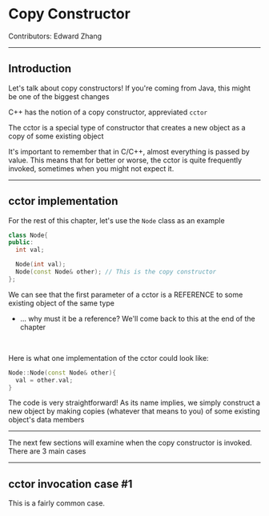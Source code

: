 # Copy Constructor

Contributors: Edward Zhang

---
## Introduction

Let's talk about copy constructors! If you're coming from Java, this might be one of the biggest changes

C++ has the notion of a copy constructor, appreviated `cctor`

The cctor is a special type of constructor that creates a new object as a copy of some existing object

It's important to remember that in C/C++, almost everything is passed by value. This means that for better or worse, the cctor is quite frequently invoked, sometimes when you might not expect it.

---

## cctor implementation

For the rest of this chapter, let's use the `Node` class as an example

```C++
class Node{
public:
  int val;

  Node(int val);
  Node(const Node& other); // This is the copy constructor
};
```

We can see that the first parameter of a cctor is a REFERENCE to some existing object of the same type
- ... why must it be a reference? We'll come back to this at the end of the chapter

<br>

Here is what one implementation of the cctor could look like:
```C++
Node::Node(const Node& other){
  val = other.val;
}
```

The code is very straightforward! As its name implies, we simply construct a new object by making copies (whatever that means to you) of some existing object's data members

---
The next few sections will examine when the copy constructor is invoked. There are 3 main cases

---
## cctor invocation case #1

This is a fairly common case.